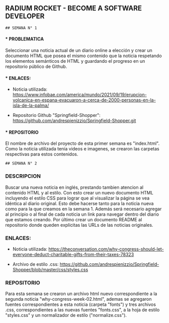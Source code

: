 ## RADIUM ROCKET - BECOME A SOFTWARE DEVELOPER

    ## SEMANA N° 1

#### * PROBLEMATICA

Seleccionar una noticia actual de un diario online a elección y crear un documento HTML que 
posea el mismo contenido que la noticia respetando los elementos semánticos de HTML y guardando 
el progreso en un repositorio público de Github. 

#### * ENLACES:

- Noticia utilizada: 
https://www.infobae.com/america/mundo/2021/09/19/erupcion-volcanica-en-espana-evacuaron-a-cerca-de-2000-personas-en-la-isla-de-la-palma/

- Repositorio Github "Springfield-Shopper": 
https://github.com/andrespienizzio/Springfield-Shopper.git

#### * REPOSITORIO

El nombre de archivo del proyecto de esta primer semana es "index.html". Como la noticia 
utilizada tenia videos e imagenes, se crearon las carpetas respectivas para estos contenidos.

    ## SEMANA N° 2

### DESCRIPCION

Buscar una nueva noticia en inglés, prestando tambien atencion al contenido HTML y al estilo. 
Con esto crear un nuevo documento HTML  incluyendo el estilo CSS para lograr que al visualizar 
la página se vea idéntica al diario original. Esto debe hacerse tanto para la noticia nueva como 
para la que creamos en la semana 1. Además será necesario agregar al principio o al final de cada
noticia un link para navegar dentro del diario que estamos creando. Por último crear un documento 
README al repositorio donde queden explícitas las URLs de las noticias originales.

### ENLACES:

- Noticia utilizada: 
https://theconversation.com/why-congress-should-let-everyone-deduct-charitable-gifts-from-their-taxes-78323

- Archivo de estilo .css: https://github.com/andrespienizzio/Springfield-Shopper/blob/master/css/styles.css

### REPOSITORIO

Para esta semana se crearon un archivo html nuevo correspondiente a la segunda noticia "why-congress-week-02.html",
ademas se agregaron fuentes correspondientes a esta noticia (carpeta "fonts") y tres archivos .css, correspondientes
a las nuevas fuentes "fonts.css", a la hoja de estilo "styles.css" y un normalizador de estilo ("normalize.css").